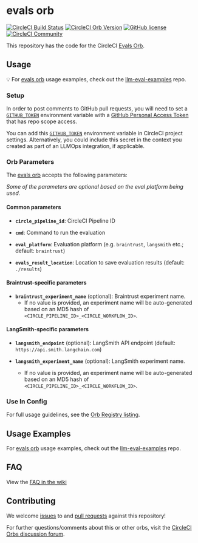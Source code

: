 # evals orb

[![CircleCI Build Status](https://circleci.com/gh/CircleCI-Public/evals-orb.svg?style=shield "CircleCI Build Status")](https://circleci.com/gh/CircleCI-Public/evals-orb) [![CircleCI Orb Version](https://badges.circleci.com/orbs/circleci/evals.svg)](https://circleci.com/orbs/registry/orb/circleci/evals) [![GitHub license](https://img.shields.io/badge/license-MIT-blue.svg)](https://raw.githubusercontent.com/circleci-public/evals-orb/main/LICENSE) [![CircleCI Community](https://img.shields.io/badge/community-CircleCI%20Discuss-343434.svg)](https://discuss.circleci.com/c/ecosystem/orbs)

This repository has the code for the CircleCI [Evals Orb](https://github.com/CircleCI-Public/evals-orb).

## Usage

:bulb: For [evals orb](https://github.com/CircleCI-Public/evals-orb) usage examples, check out the [llm-eval-examples](https://github.com/CircleCI-Public/llm-eval-examples) repo.

### Setup

In order to post comments to GitHub pull requests, you will need to set a [`GITHUB_TOKEN`](https://docs.github.com/en/authentication/keeping-your-account-and-data-secure/managing-your-personal-access-tokens) environment variable with a [GitHub Personal Access Token](https://docs.github.com/en/authentication/keeping-your-account-and-data-secure/managing-your-personal-access-tokens) that has repo scope access.

You can add this [`GITHUB_TOKEN`](https://docs.github.com/en/authentication/keeping-your-account-and-data-secure/managing-your-personal-access-tokens) environment variable in CircleCI project settings. Alternatively, you could include this secret in the context you created as part of an LLMOps integration, if applicable.

### Orb Parameters

The [evals orb](https://github.com/circleci-public/evals-orb) accepts the following parameters:

_Some of the parameters are optional based on the eval platform being used._

#### Common parameters

- **`circle_pipeline_id`**: CircleCI Pipeline ID

- **`cmd`**: Command to run the evaluation

- **`eval_platform`**: Evaluation platform (e.g. `braintrust`, `langsmith` etc.; default: `braintrust`)

- **`evals_result_location`**: Location to save evaluation results (default: `./results`)

#### Braintrust-specific parameters

- **`braintrust_experiment_name`** (optional): Braintrust experiment name.
  - If no value is provided, an experiment name will be auto-generated based on an MD5 hash of `<CIRCLE_PIPELINE_ID>_<CIRCLE_WORKFLOW_ID>`.

#### LangSmith-specific parameters

- **`langsmith_endpoint`** (optional): LangSmith API endpoint (default: `https://api.smith.langchain.com`)

- **`langsmith_experiment_name`** (optional): LangSmith experiment name.
  - If no value is provided, an experiment name will be auto-generated based on an MD5 hash of `<CIRCLE_PIPELINE_ID>_<CIRCLE_WORKFLOW_ID>`.

### Use In Config

For full usage guidelines, see the [Orb Registry listing](http://circleci.com/orbs/registry/orb/circleci/evals).

## Usage Examples

For [evals orb](https://github.com/CircleCI-Public/evals-orb) usage examples, check out the [llm-eval-examples](https://github.com/CircleCI-Public/llm-eval-examples) repo.

## FAQ

View the [FAQ in the wiki](https://github.com/CircleCI-Public/evals-orb/wiki/FAQ)

## Contributing

We welcome [issues](https://github.com/CircleCI-Public/evals-orb/issues) to and [pull requests](https://github.com/CircleCI-Public/evals-orb/pulls) against this repository!

For further questions/comments about this or other orbs, visit the [CircleCI Orbs discussion forum](https://discuss.circleci.com/c/orbs).
